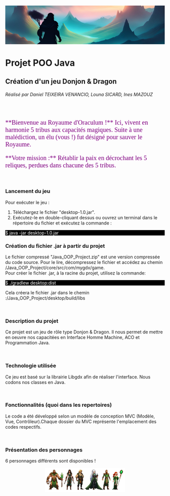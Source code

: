 <p style="text-align:center">
  <img src="images/banniere.png">
</p>

# **Projet POO Java**
## **Création d'un jeu Donjon & Dragon**
###### Réalisé par Daniel TEIXEIRA VENANCIO, Louna SICARD, Ines MAZOUZ

<br>

<p style="color:purple; font-size:20px;font-family: cursive;">**Bienvenue au Royaume d'Oraculum !** Ici, vivent en harmonie 5 tribus aux capacités magiques. Suite à une malédiction, un élu (vous !) fut désigné pour sauver le Royaume.</p>

<p style="color:purple; font-size:20px;font-family: cursive;">**Votre mission :** Rétablir la paix en décrochant les 5 reliques, perdues dans chacune des 5 tribus.</p>

<br>

### **Lancement du jeu**

Pour exécuter le jeu :

1. Téléchargez le fichier "desktop-1.0.jar".
2. Exécutez-le en double-cliquant dessus ou ouvrez un terminal dans le répertoire du fichier et exécutez la commande :

<p style="background:black;color:white;">$ java -jar desktop-1.0.jar
</p>


### **Création du fichier .jar à partir du projet**

Le fichier compressé "Java_OOP_Project.zip" est une version compressée du code source. Pour le lire, décompressez le fichier et accédez au chemin /Java_OOP_Project/core/src/com/mygdx/game.
<br>
Pour créer le fichier .jar, à la racine du projet, utilisez la commande:
<p style="background:black;color:white;">$ ./gradlew desktop:dist
</p>

Cela créera le fichier .jar dans le chemin :/Java_OOP_Project/desktop/build/libs

<br>


### **Description du projet**

<p>Ce projet est un jeu de rôle type Donjon & Dragon. 
Il nous permet de mettre en oeuvre nos capacitées en Interface Homme Machine, ACO et Programmation Java.</p>

<br>

### **Technologie utilisée**

<p>Ce jeu est basé sur la librairie Libgdx afin de réaliser l'interface. Nous codons nos classes en Java.</p> 

<br>

### **Fonctionnalités (quoi dans les repertoires)**

<p> Le code a été développé selon un modèle de conception MVC (Modèle, Vue, Contrôleur).Chaque dossier du MVC représente l'emplacement des codes respectifs.</p>

<br>

### **Présentation des personnages**

<p>6 personnages différents sont disponibles !</p>
<p style="text-align:center">
  <img src="images/perso_dispo.png" style="width:50%;">
</p>


